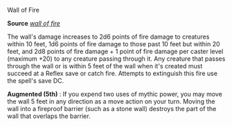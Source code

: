 Wall of Fire

**Source** [_wall of fire_](spells/wallOfFire#_wall-of-fire)

The wall's damage increases to 2d6 points of fire damage to creatures within 10 feet, 1d6 points of fire damage to those past 10 feet but within 20 feet, and 2d8 points of fire damage + 1 point of fire damage per caster level (maximum +20) to any creature passing through it. Any creature that passes through the wall or is within 5 feet of the wall when it's created must succeed at a Reflex save or catch fire. Attempts to extinguish this fire use the spell's save DC.

**Augmented (5th)** : If you expend two uses of mythic power, you may move the wall 5 feet in any direction as a move action on your turn. Moving the wall into a fireproof barrier (such as a stone wall) destroys the part of the wall that overlaps the barrier.

